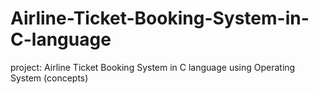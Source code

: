 # Airline-Ticket-Booking-System-in-C-language
project: Airline Ticket Booking System in C language using Operating System (concepts)
